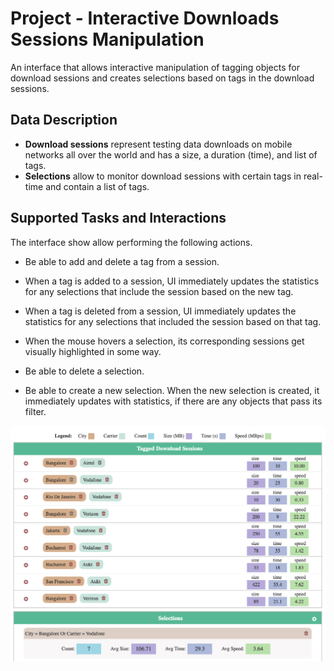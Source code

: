 # Project - Interactive Downloads Sessions Manipulation
An interface that allows interactive manipulation of tagging objects for download sessions and creates selections based on tags in the download sessions.


## Data Description
 * **Download sessions** represent testing data downloads on mobile networks all over the world and has a size, a duration (time), and list of tags.
 * **Selections** allow to monitor download sessions with certain tags in real-time and contain a list of tags.


## Supported Tasks and Interactions


The interface show allow performing the following actions.
* Be able to add and delete a tag from a session.

* When a tag is added to a session, UI immediately updates the
statistics for any selections that include the session based on the
new tag.

* When a tag is deleted from a session, UI immediately updates the
statistics for any selections that included the session based on that
tag.

* When the mouse hovers a selection, its corresponding sessions get
visually highlighted in some way.

* Be able to delete a selection.

* Be able to create a new selection. When the new selection is created,
it immediately updates with statistics, if there are any objects that
pass its filter.

![Alt Text](img.png)


